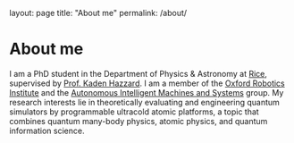layout: page
title: "About me"
permalink: /about/

About me
========

I am a PhD student in the Department of Physics & Astronomy at [Rice](https://physics.rice.edu/), supervised by [Prof. Kaden Hazzard](https://kaden.rice.edu/). I am a member of the [Oxford Robotics Institute](https://ori.ox.ac.uk/) and the [Autonomous Intelligent Machines and Systems](https://www.aims.ox.ac.uk/) group. My research interests lie in theoretically evaluating and engineering quantum simulators by programmable ultracold atomic platforms, a topic that combines quantum many-body physics, atomic physics, and quantum information science.
